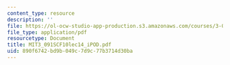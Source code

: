 ```yaml
---
content_type: resource
description: ''
file: https://ol-ocw-studio-app-production.s3.amazonaws.com/courses/3-091sc-introduction-to-solid-state-chemistry-fall-2010/890f6742bd9b049c7d9c77b3714d30ba_MIT3_091SCF10lec14_iPOD.pdf
file_type: application/pdf
resourcetype: Document
title: MIT3_091SCF10lec14_iPOD.pdf
uid: 890f6742-bd9b-049c-7d9c-77b3714d30ba
---
```

